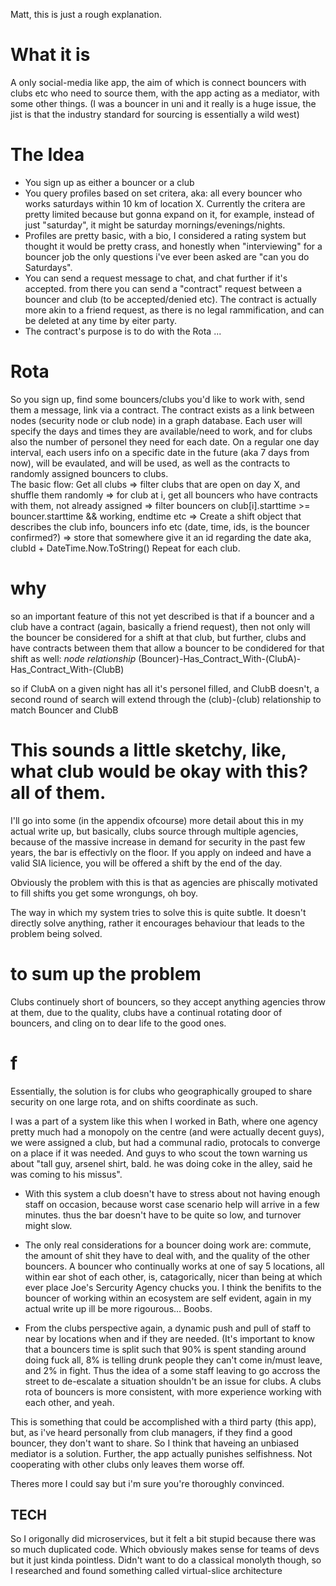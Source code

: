 
Matt, this is just a rough explanation.

# What it is
A only social-media like app, the aim of which is connect bouncers with clubs etc who need to source them, with the app acting as a mediator, with some other things. 
(I was a bouncer in uni and it really is a huge issue, the jist is that the industry standard for sourcing is essentially a wild west)

# The Idea

- You sign up as either a bouncer or a club
- You query profiles based on set critera, aka: all every bouncer who works saturdays within 10 km of location X. Currently the critera are pretty limited because but gonna expand on it, for example, instead of just "saturday", it might be saturday mornings/evenings/nights. 
- Profiles are pretty basic, with a bio, I considered a rating system but thought it would be pretty crass, and honestly when "interviewing" for a bouncer job the only questions i've ever been asked are "can you do Saturdays".
- You can send a request message to chat, and chat further if it's accepted. from there you can send a "contract" request between a bouncer and club (to be accepted/denied etc). The contract is actually more akin to a friend request, as there is no legal rammification, and can be deleted at any time by eiter party. 
- The contract's purpose is to do with the Rota ...

# Rota
So you sign up, find some bouncers/clubs you'd like to work with, send them a message, link via a contract. 
The contract exists as a link between nodes (security node or club node) in a graph database. Each user will specify the days and times they are available/need to work, and for clubs also the number of personel they need for each date. On a regular one day interval, each users info on a specific date in the future (aka 7 days from now), will be evaulated, and will be used, as well as the contracts to randomly assigned bouncers to clubs.  
The basic flow:
Get all clubs => 
  filter clubs that are open on day X, and shuffle them randomly => 
    for club at i, get all bouncers who have contracts with them, not already assigned =>
      filter bouncers on club[i].starttime >= bouncer.starttime && working, endtime etc =>
        Create a shift object that describes the club info, bouncers info etc (date, time, ids, is the bouncer confirmed?) =>
          store that somewhere give it an id regarding the date aka, clubId + DateTime.Now.ToString()
    Repeat for each club.
    
# why
so an important feature of this not yet described is that if a bouncer and a club have a contract (again, basically a friend request), then not only will the bouncer be considered for a shift at that club, but further, clubs and have contracts between them that allow a bouncer to be condidered for that shift as well:
 *node*        *relationship*
(Bouncer)-Has_Contract_With-(ClubA)-Has_Contract_With-(ClubB)

so if ClubA on a given night has all it's personel filled, and ClubB doesn't, a second round of search will extend through the (club)-(club) relationship to match Bouncer and ClubB


# This sounds a little sketchy, like, what club would be okay with this? all of them.
I'll go into some (in the appendix ofcourse) more detail about this in my actual write up, but basically, clubs source through multiple agencies, because of the massive increase in demand for security in the past few years, the bar is effectivly on the floor. If you apply on indeed and have a valid SIA licience, you will be offered a shift by the end of the day.

Obviously the problem with this is that as agencies are phiscally motivated to fill shifts you get some wrongungs, oh boy. 

The way in which my system tries to solve this is quite subtle. It doesn't directly solve anything, rather it encourages behaviour that leads to the problem being solved.

# to sum up the problem
Clubs continuely short of bouncers, so they accept anything agencies throw at them, due to the quality, clubs have a continual rotating door of bouncers, and cling on to dear life to the good ones.

# f

Essentially, the solution is for clubs who geographically grouped to share security on one large rota, and on shifts coordinate as such.

I was a part of a system like this when I worked in Bath, where one agency pretty much had a monopoly on the centre (and were actually decent guys), we were assigned a club, but had a communal radio, protocals to converge on a place if it was needed. And guys to who scout the town warning us about "tall guy, arsenel shirt, bald. he was doing coke in the alley, said he was coming to his missus".

- With this system a club doesn't have to stress about not having enough staff on occasion, because worst case scenario help will arrive in a few minutes. thus the bar doesn't have to be quite so low, and turnover might slow.

- The only real considerations for a bouncer doing work are: commute, the amount of shit they have to deal with, and the quality of the other bouncers. A bouncer who continually works at one of say 5 locations, all within ear shot of each other, is, catagorically, nicer than being at which ever place Joe's Sercurity Agency chucks you. I think the benifits to the bouncer of working within an ecosystem are self evident, again in my actual write up ill be more rigourous... Boobs. 

- From the clubs perspective again, a dynamic push and pull of staff to near by locations when and if they are needed. (It's important to know that a bouncers time is split such that 90% is spent standing around doing fuck all, 8% is telling drunk people they can't come in/must leave, and 2% in fight. Thus the idea of a some staff leaving to go accross the street to de-escalate a situation shouldn't be an issue for clubs.
A clubs rota of bouncers is more consistent, with more experience working with each other, and yeah.


This is something that could be accomplished with a third party (this app), but, as i've heard personally from club managers, if they find a good bouncer, they don't want to share. So I think that haveing an unbiased mediator is a solution. Further, the app actually punishes selfishness. Not cooperating with other clubs only leaves them worse off. 

Theres more I could say but i'm sure you're thoroughly convinced.

## TECH

So I origonally did microservices, but it felt a bit stupid because there was so much duplicated code. Which obviously makes sense for teams of devs but it just kinda pointless. Didn't want to do a classical monolyth though, so I researched and found something called virtual-slice architecture   






















